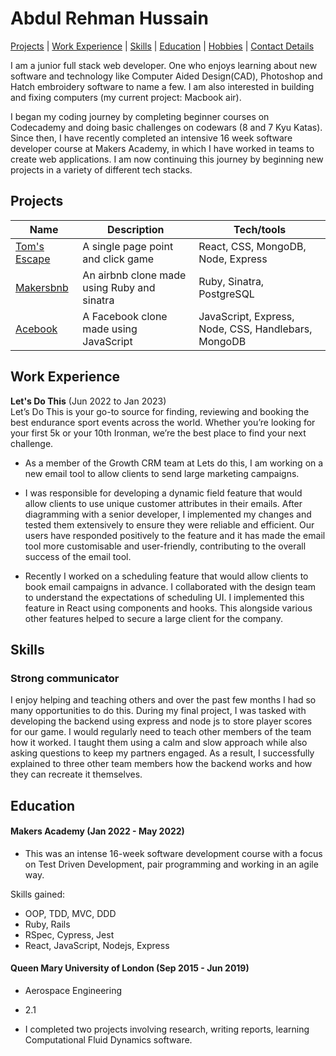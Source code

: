 <h1> Abdul Rehman Hussain </h1>

[Projects](#projects) | [Work Experience](#work) | [Skills](#skills) | [Education](#education) | [Hobbies](#hobbies) | [Contact Details](#contact)

I am a junior full stack web developer. One who enjoys learning about new software and technology like Computer Aided Design(CAD), Photoshop and Hatch embroidery software to name a few. I am also interested in building and fixing computers (my current project: Macbook air).
 
I began my coding journey by completing beginner courses on Codecademy and doing basic challenges on codewars (8 and 7 Kyu Katas). Since then, I have recently completed an intensive 16 week software developer course at Makers Academy, in which I have worked in teams to create web applications. I am now continuing this journey by beginning new projects in a variety of different tech stacks.

## <h2 id="projects">Projects</h2>

| Name                         | Description       | Tech/tools        |
| ---------------------------- | ----------------- | ----------------- |
| [Tom's Escape](https://github.com/arhussain1/toms-escape-game) | A single page point and click game | React, CSS, MongoDB, Node, Express |
| [Makersbnb](https://github.com/arhussain1/makersbnb) | An airbnb clone made using Ruby and sinatra| Ruby, Sinatra, PostgreSQL |
| [Acebook](https://github.com/arhussain1/acebook-node-template) | A Facebook clone made using JavaScript | JavaScript, Express, Node, CSS, Handlebars, MongoDB |

## <h2 id="work">Work Experience</h2>

**Let's Do This** (Jun 2022 to Jan 2023)  
Let’s Do This is your go-to source for finding, reviewing and booking the best endurance sport events across the world. Whether you’re looking for your first 5k or your 10th Ironman, we’re the best place to find your next challenge.

- As a member of the Growth CRM team at Lets do this, I am working on a new email tool to allow clients to send large marketing campaigns.

- I was responsible for developing a dynamic field feature that would allow clients to use unique customer attributes in their emails. After diagramming with a senior developer, I implemented my changes and tested them extensively to ensure they were reliable and efficient. Our users have responded positively to the feature and it has made the email tool more customisable and user-friendly, contributing to the overall success of the email tool.

- Recently I worked on a scheduling feature that would allow clients to book email campaigns in advance. I collaborated with the design team to understand the expectations of scheduling UI. I implemented this feature in React using components and hooks. This alongside various other features helped to secure a large client for the company.

## Skills

### Strong communicator
<p>I enjoy helping and teaching others and over the past few months I had so many opportunities to do this. During my final project, I was tasked with developing the backend using express and node js to store player scores for our game. I would regularly need to teach other members of the team how it worked. I taught them using a calm and slow approach while also asking questions to keep my partners engaged. As a result, I successfully explained to three other team members how the backend works and how they can recreate it themselves.
</p>

## Education

#### Makers Academy (Jan 2022 - May 2022)
- This was an intense 16-week software development course with a focus on Test Driven Development, pair programming and working in an agile way.

Skills gained:
- OOP, TDD, MVC, DDD
- Ruby, Rails
- RSpec, Cypress, Jest
- React, JavaScript, Nodejs, Express

#### Queen Mary University of London (Sep 2015 - Jun 2019)

- Aerospace Engineering
- 2.1

- I completed two projects involving research, writing reports, learning Computational Fluid Dynamics software.
